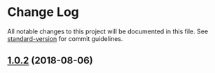 # Change Log

All notable changes to this project will be documented in this file. See [standard-version](https://github.com/conventional-changelog/standard-version) for commit guidelines.

<a name="1.0.2"></a>
## [1.0.2](https://github.com/moxystudio/yargs-promise-handler/compare/v1.0.1...v1.0.2) (2018-08-06)
